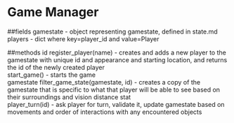 # Game Manager
##fields
gamestate - object representing gamestate, defined in state.md
players - dict where key=player_id and value=Player  

##methods
id register_player(name) - creates and adds a new player to the gamestate with unique
id and appearance and starting location, and returns the id of the newly created player  
start_game() - starts the game  
gamestate filter_game_state(gamestate, id) - creates a copy of the gamestate that is
specific to what that player will be able to see based on their surroundings and
vision distance stat  
player_turn(id) - ask player for turn, validate it, update gamestate based on movements and
order of interactions with any encountered objects
